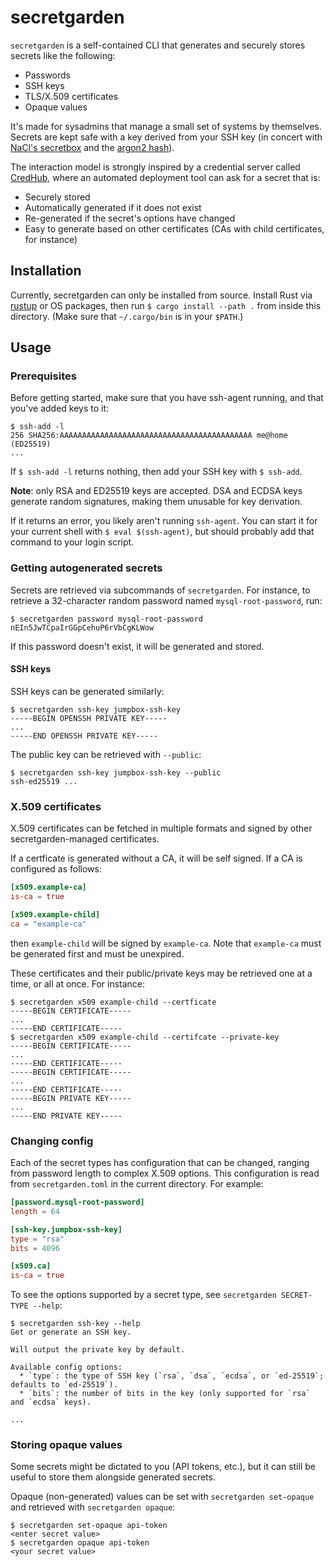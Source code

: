 # secretgarden

`secretgarden` is a self-contained CLI that generates and securely stores secrets like the following:
  - Passwords
  - SSH keys
  - TLS/X.509 certificates
  - Opaque values

It's made for sysadmins that manage a small set of systems by themselves. Secrets are kept safe
with a key derived from your SSH key (in concert with
[NaCl's secretbox](https://nacl.cr.yp.to/secretbox.html) and the [argon2 hash](https://github.com/P-H-C/phc-winner-argon2)).

The interaction model is strongly inspired by a credential server called [CredHub](https://docs.cloudfoundry.org/credhub/), where an automated deployment tool can ask for a secret that is:
  - Securely stored
  - Automatically generated if it does not exist
  - Re-generated if the secret's options have changed
  - Easy to generate based on other certificates (CAs with child certificates, for instance)

## Installation

Currently, secretgarden can only be installed from source. Install Rust via [rustup](rustup.rs) or
OS packages, then run `$ cargo install --path .` from inside this directory. (Make sure that `~/.cargo/bin` is in your `$PATH`.)

## Usage

### Prerequisites

Before getting started, make sure that you have ssh-agent running, and that you've added keys to it:

```
$ ssh-add -l
256 SHA256:AAAAAAAAAAAAAAAAAAAAAAAAAAAAAAAAAAAAAAAAAAA me@home (ED25519)
...
```

If `$ ssh-add -l` returns nothing, then add your SSH key with `$ ssh-add`.

**Note**: only RSA and ED25519 keys are accepted. DSA and ECDSA keys generate random signatures,
making them unusable for key derivation.

If it returns an error, you likely aren't running `ssh-agent`. You can start it for your current
shell with `$ eval $(ssh-agent)`, but should probably add that command to your login script. 

### Getting autogenerated secrets

Secrets are retrieved via subcommands of `secretgarden`. For instance, to retrieve a 32-character
random password named `mysql-root-password`, run:

```shell
$ secretgarden password mysql-root-password
nEIn5JwTCpaIrGGpCehuP6rVbCgKLWow
```

If this password doesn't exist, it will be generated and stored.

#### SSH keys

SSH keys can be generated similarly:

```shell
$ secretgarden ssh-key jumpbox-ssh-key
-----BEGIN OPENSSH PRIVATE KEY-----
...
-----END OPENSSH PRIVATE KEY-----
```

The public key can be retrieved with `--public`:

```shell
$ secretgarden ssh-key jumpbox-ssh-key --public
ssh-ed25519 ...
```

### X.509 certificates

X.509 certificates can be fetched in multiple formats and signed by other secretgarden-managed
certificates.

If a certficate is generated without a CA, it will be self signed. If a CA is configured as
follows:

```toml
[x509.example-ca]
is-ca = true

[x509.example-child]
ca = "example-ca"
```

then `example-child` will be signed by `example-ca`. Note that `example-ca` must be generated first
and must be unexpired. 

These certificates and their public/private keys may be retrieved one at a time, or all at once. For
instance:

```shell
$ secretgarden x509 example-child --certficate
-----BEGIN CERTIFICATE-----
...
-----END CERTIFICATE-----
$ secretgarden x509 example-child --certifcate --private-key
-----BEGIN CERTIFICATE-----
...
-----END CERTIFICATE-----
-----BEGIN CERTIFICATE-----
...
-----END CERTIFICATE-----
-----BEGIN PRIVATE KEY-----
...
-----END PRIVATE KEY-----
```

### Changing config

Each of the secret types has configuration that can be changed, ranging from password length to complex
X.509 options. This configuration is read from `secretgarden.toml` in the current directory. For
example:

```toml
[password.mysql-root-password]
length = 64

[ssh-key.jumpbox-ssh-key]
type = "rsa"
bits = 4096

[x509.ca]
is-ca = true
```

To see the options supported by a secret type, see `secretgarden SECRET-TYPE --help`:

```shell
$ secretgarden ssh-key --help
Get or generate an SSH key.

Will output the private key by default.

Available config options:
  * `type`: the type of SSH key (`rsa`, `dsa`, `ecdsa`, or `ed-25519`; defaults to `ed-25519`).
  * `bits`: the number of bits in the key (only supported for `rsa` and `ecdsa` keys).

...
```

### Storing opaque values

Some secrets might be dictated to you (API tokens, etc.), but it can still be useful to store them
alongside generated secrets.

Opaque (non-generated) values can be set with `secretgarden set-opaque` and retrieved with `secretgarden
opaque`:

```shell
$ secretgarden set-opaque api-token
<enter secret value>
$ secretgarden opaque api-token
<your secret value>
```
